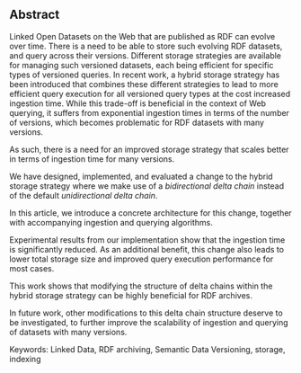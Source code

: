 ## Abstract
<!-- Context      -->
Linked Open Datasets on the Web that are published as RDF can evolve over time.
There is a need to be able to store such evolving RDF datasets,
and query across their versions.
Different storage strategies are available for managing such versioned datasets,
each being efficient for specific types of versioned queries.
In recent work, a hybrid storage strategy has been introduced that combines these different strategies
to lead to more efficient query execution for all versioned query types at the cost increased ingestion time.
While this trade-off is beneficial in the context of Web querying,
it suffers from exponential ingestion times in terms of the number of versions,
which becomes problematic for RDF datasets with many versions.
<!-- Need         -->
As such, there is a need for an improved storage strategy that scales better in terms of ingestion time for many versions.
<!-- Task         -->
We have designed, implemented, and evaluated a change to the hybrid storage strategy
where we make use of a _bidirectional delta chain_
instead of the default _unidirectional delta chain_.
<!-- Object       -->
In this article,
we introduce a concrete architecture for this change,
together with accompanying ingestion and querying algorithms.
<!-- Findings     -->
Experimental results from our implementation
show that the ingestion time is significantly reduced.
As an additional benefit,
this change also leads to lower total storage size and improved query execution performance for most cases.
<!-- Conclusion   -->
This work shows that modifying the structure of delta chains within the hybrid storage strategy
can be highly beneficial for RDF archives.
<!-- Perspectives -->
In future work,
other modifications to this delta chain structure deserve to be investigated,
to further improve the scalability of ingestion and querying of datasets with many versions.

<span id="keywords"><span class="title">Keywords:</span> Linked Data, RDF archiving, Semantic Data Versioning, storage, indexing</span>
